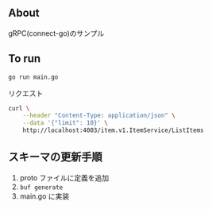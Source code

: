 ## About

gRPC(connect-go)のサンプル

## To run

```bash
go run main.go
```

リクエスト

```bash
curl \
    --header "Content-Type: application/json" \
    --data '{"limit": 10}' \
    http://localhost:4003/item.v1.ItemService/ListItems
```

## スキーマの更新手順

1. proto ファイルに定義を追加
2. `buf generate`
3. main.go に実装
